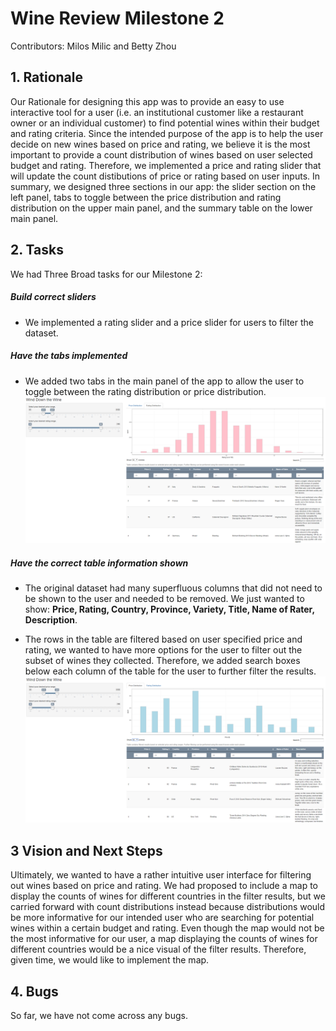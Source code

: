 # Wine Review Milestone 2

Contributors: Milos Milic and Betty Zhou

## 1. Rationale

Our Rationale for designing this app was to provide an easy to use interactive tool for a user (i.e. an institutional customer like a restaurant owner or an individual customer) to find potential wines within their budget and rating criteria. Since the intended purpose of the app is to help the user decide on new wines based on price and rating, we believe it is the most important to provide a count distribution of wines based on user selected budget and rating. Therefore, we implemented a price and rating slider that will update the count distibutions of price or rating based on user inputs. In summary, we designed three sections in our app: the slider section on the left panel, tabs to toggle between the price distribution and rating distribution on the upper main panel, and the summary table on the lower main panel.

## 2. Tasks

We had Three Broad tasks for our Milestone 2:

##### Build correct sliders
  - We implemented a rating slider and a price slider for users to filter the dataset.

##### Have the tabs implemented
  - We added two tabs in the main panel of the app to allow the user to toggle between the rating distribution or price distribution.
  ![dashBoard](/img/rating_distribution.PNG "rating distribution")

##### Have the correct table information shown
  - The original dataset had many superfluous columns that did not need to be shown to the user and needed to be removed. We just wanted to show: __Price, Rating, Country, Province, Variety, Title, Name of Rater, Description__.

  - The rows in the table are filtered based on user specified price and rating, we wanted to have more options for the user to filter out the subset of wines they collected. Therefore, we added search boxes below each column of the table for the user to further filter the results. 
![dashBoard](/img/price_distribution.PNG "price distribution")

## 3 Vision and Next Steps

Ultimately, we wanted to have a rather intuitive user interface for filtering out wines based on price and rating. We had proposed to include a map to display the counts of wines for different countries in the filter results, but we carried forward with count distributions instead because distributions would be more informative for our intended user who are searching for potential wines within a certain budget and rating. Even though the map would not be the most informative for our user, a map displaying the counts of wines for different countries would be a nice visual of the filter results. Therefore, given time, we would like to implement the map. 

## 4. Bugs

So far, we have not come across any bugs.
